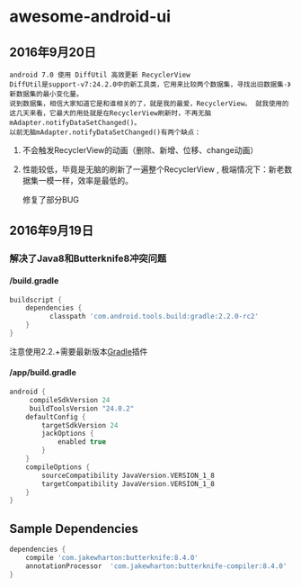 # awesome-android-ui

## 2016年9月20日

    android 7.0 使用 DiffUtil 高效更新 RecyclerView
    DiffUtil是support-v7:24.2.0中的新工具类，它用来比较两个数据集，寻找出旧数据集-》新数据集的最小变化量。 
    说到数据集，相信大家知道它是和谁相关的了，就是我的最爱，RecyclerView。 就我使用的这几天来看，它最大的用处就是在RecyclerView刷新时，不再无脑mAdapter.notifyDataSetChanged()。 
    以前无脑mAdapter.notifyDataSetChanged()有两个缺点：
1. 不会触发RecyclerView的动画（删除、新增、位移、change动画）
2. 性能较低，毕竟是无脑的刷新了一遍整个RecyclerView , 极端情况下：新老数据集一模一样，效率是最低的。
    
    修复了部分BUG
## 2016年9月19日

### 解决了Java8和Butterknife8冲突问题

#### /build.gradle
```groovy
buildscript {
    dependencies {
          classpath 'com.android.tools.build:gradle:2.2.0-rc2'
    }
}
```
 注意使用2.2.+需要最新版本[Gradle](http://www.javadoc.io/doc/com.android.tools.build/gradle/)插件
#### /app/build.gradle
```groovy
android {
     compileSdkVersion 24
     buildToolsVersion "24.0.2"
    defaultConfig {
        targetSdkVersion 24
        jackOptions {
            enabled true
        }
    }
    compileOptions {
        sourceCompatibility JavaVersion.VERSION_1_8
        targetCompatibility JavaVersion.VERSION_1_8
    }
}
```

## Sample Dependencies
```groovy
dependencies {
    compile 'com.jakewharton:butterknife:8.4.0'
    annotationProcessor  'com.jakewharton:butterknife-compiler:8.4.0'
}
```